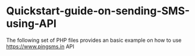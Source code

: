 # Quickstart-guide-on-sending-SMS-using-API
The following set of PHP files provides an basic example on how to use https://www.pingsms.in API
